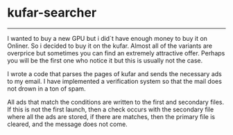 # kufar-searcher
---
I wanted to buy a new GPU but i did`t have enough money to buy it on Onliner. So i decided to buy it on the kufar. Almost all of the variants are overprice but sometimes you can find an extremely attractive offer. Perhaps you will be the first one who notice it but this is usually not the case.

I wrote a code that parses the pages of kufar and sends the necessary ads to my email. I have implemented a verification system so that the mail does not drown in a ton of spam. 

All ads that match the conditions are written to the first and secondary files. If this is not the first launch, then a check occurs with the secondary file where all the ads are stored, if there are matches, then the primary file is cleared, and the message does not come.
